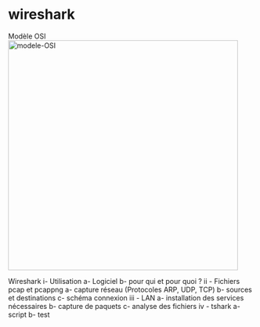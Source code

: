 # wireshark

Modèle OSI 
<img width="469" alt="modele-OSI" src="https://github.com/user-attachments/assets/32db09bc-4aa9-410e-9f90-a3955442526f" />

Wireshark 
i- Utilisation 
  a- Logiciel
  b- pour qui et pour quoi ? 
ii - Fichiers pcap et pcappng 
  a- capture réseau (Protocoles ARP, UDP, TCP) 
  b- sources et destinations
  c- schéma connexion 
iii - LAN 
  a- installation des services nécessaires
  b- capture de paquets 
  c- analyse des fichiers
iv - tshark 
  a- script
  b- test
